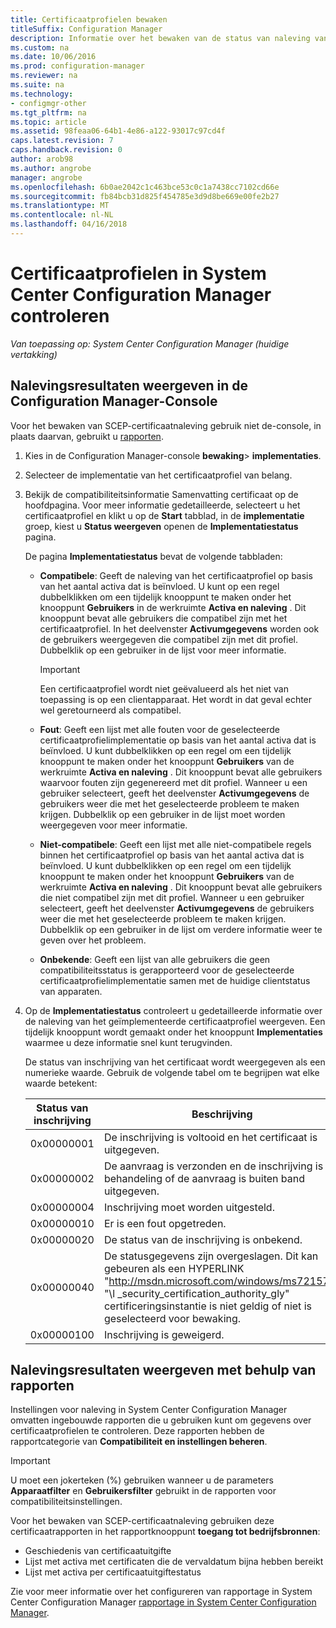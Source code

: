 ```yaml
---
title: Certificaatprofielen bewaken
titleSuffix: Configuration Manager
description: Informatie over het bewaken van de status van naleving van System Center Configuration Manager-certificaatprofielen.
ms.custom: na
ms.date: 10/06/2016
ms.prod: configuration-manager
ms.reviewer: na
ms.suite: na
ms.technology:
- configmgr-other
ms.tgt_pltfrm: na
ms.topic: article
ms.assetid: 98feaa06-64b1-4e86-a122-93017c97cd4f
caps.latest.revision: 7
caps.handback.revision: 0
author: arob98
ms.author: angrobe
manager: angrobe
ms.openlocfilehash: 6b0ae2042c1c463bce53c0c1a7438cc7102cd66e
ms.sourcegitcommit: fb84bcb31d825f454785e3d9d8be669e00fe2b27
ms.translationtype: MT
ms.contentlocale: nl-NL
ms.lasthandoff: 04/16/2018
---
```

# <a name="how-to-monitor-certificate-profiles-in-system-center-configuration-manager"></a>Certificaatprofielen in System Center Configuration Manager controleren

*Van toepassing op: System Center Configuration Manager (huidige vertakking)*


##  <a name="view-compliance-results-in-the-configuration-manager-console"></a>Nalevingsresultaten weergeven in de Configuration Manager-Console  

Voor het bewaken van SCEP-certificaatnaleving gebruik niet de-console, in plaats daarvan, gebruikt u [rapporten](#view-compliance-results-by-using-reports). 

1.  Kies in de Configuration Manager-console **bewaking**>  **implementaties**.  

3.  Selecteer de implementatie van het certificaatprofiel van belang.  

4.  Bekijk de compatibiliteitsinformatie Samenvatting certificaat op de hoofdpagina. Voor meer informatie gedetailleerde, selecteert u het certificaatprofiel en klikt u op de **Start** tabblad, in de **implementatie** groep, kiest u **Status weergeven** openen de **Implementatiestatus** pagina.  

     De pagina **Implementatiestatus** bevat de volgende tabbladen:  

    -   **Compatibele**: Geeft de naleving van het certificaatprofiel op basis van het aantal activa dat is beïnvloed. U kunt op een regel dubbelklikken om een tijdelijk knooppunt te maken onder het knooppunt **Gebruikers** in de werkruimte **Activa en naleving** . Dit knooppunt bevat alle gebruikers die compatibel zijn met het certificaatprofiel. In het deelvenster **Activumgegevens** worden ook de gebruikers weergegeven die compatibel zijn met dit profiel. Dubbelklik op een gebruiker in de lijst voor meer informatie.  

        > [!IMPORTANT]  
        >  Een certificaatprofiel wordt niet geëvalueerd als het niet van toepassing is op een clientapparaat. Het wordt in dat geval echter wel geretourneerd als compatibel.  

    -   **Fout**: Geeft een lijst met alle fouten voor de geselecteerde certificaatprofielimplementatie op basis van het aantal activa dat is beïnvloed. U kunt dubbelklikken op een regel om een tijdelijk knooppunt te maken onder het knooppunt **Gebruikers** van de werkruimte **Activa en naleving** . Dit knooppunt bevat alle gebruikers waarvoor fouten zijn gegenereerd met dit profiel. Wanneer u een gebruiker selecteert, geeft het deelvenster **Activumgegevens** de gebruikers weer die met het geselecteerde probleem te maken krijgen. Dubbelklik op een gebruiker in de lijst moet worden weergegeven voor meer informatie.  

    -   **Niet-compatibele**: Geeft een lijst met alle niet-compatibele regels binnen het certificaatprofiel op basis van het aantal activa dat is beïnvloed. U kunt dubbelklikken op een regel om een tijdelijk knooppunt te maken onder het knooppunt **Gebruikers** van de werkruimte **Activa en naleving** . Dit knooppunt bevat alle gebruikers die niet compatibel zijn met dit profiel. Wanneer u een gebruiker selecteert, geeft het deelvenster **Activumgegevens** de gebruikers weer die met het geselecteerde probleem te maken krijgen. Dubbelklik op een gebruiker in de lijst om verdere informatie weer te geven over het probleem.  

    -   **Onbekende**: Geeft een lijst van alle gebruikers die geen compatibiliteitsstatus is gerapporteerd voor de geselecteerde certificaatprofielimplementatie samen met de huidige clientstatus van apparaten.  

5.  Op de **Implementatiestatus** controleert u gedetailleerde informatie over de naleving van het geïmplementeerde certificaatprofiel weergeven. Een tijdelijk knooppunt wordt gemaakt onder het knooppunt **Implementaties** waarmee u deze informatie snel kunt terugvinden.  

     De status van inschrijving van het certificaat wordt weergegeven als een numerieke waarde. Gebruik de volgende tabel om te begrijpen wat elke waarde betekent:  

    |Status van inschrijving|Beschrijving|  
    |-----------------------|-----------------|  
    |0x00000001|De inschrijving is voltooid en het certificaat is uitgegeven.|  
    |0x00000002|De aanvraag is verzonden en de inschrijving is in behandeling of de aanvraag is buiten band uitgegeven.|  
    |0x00000004|Inschrijving moet worden uitgesteld.|  
    |0x00000010|Er is een fout opgetreden.|  
    |0x00000020|De status van de inschrijving is onbekend.|  
    |0x00000040|De statusgegevens zijn overgeslagen. Dit kan gebeuren als een HYPERLINK "http://msdn.microsoft.com/windows/ms721572" "\l _security_certification_authority_gly" certificeringsinstantie is niet geldig of niet is geselecteerd voor bewaking.|  
    |0x00000100|Inschrijving is geweigerd.|  

##  <a name="view-compliance-results-by-using-reports"></a>Nalevingsresultaten weergeven met behulp van rapporten

 Instellingen voor naleving in System Center Configuration Manager omvatten ingebouwde rapporten die u gebruiken kunt om gegevens over certificaatprofielen te controleren. Deze rapporten hebben de rapportcategorie van **Compatibiliteit en instellingen beheren**.  

> [!IMPORTANT]  
>  U moet een jokerteken (%) gebruiken wanneer u de parameters **Apparaatfilter** en **Gebruikersfilter** gebruikt in de rapporten voor compatibiliteitsinstellingen.  

Voor het bewaken van SCEP-certificaatnaleving gebruiken deze certificaatrapporten in het rapportknooppunt **toegang tot bedrijfsbronnen**:  

 -   Geschiedenis van certificaatuitgifte  
 -   Lijst met activa met certificaten die de vervaldatum bijna hebben bereikt  
 -   Lijst met activa per certificaatuitgiftestatus  



 Zie voor meer informatie over het configureren van rapportage in System Center Configuration Manager [rapportage in System Center Configuration Manager](../../core/servers/manage/reporting.md).  
